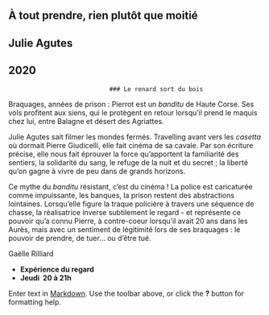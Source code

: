 ## À tout prendre, rien plutôt que moitié
## Julie Agutes
## 2020



								### Le renard sort du bois

Braquages, années de prison : Pierrot est un _banditu_ de Haute Corse. Ses vols profitent aux siens, qui le protègent en retour lorsqu’il prend le maquis chez lui, entre Balagne et désert des Agriattes. 

Julie Agutes sait filmer les mondes fermés. Travelling avant vers les _casetta_ où dormait Pierre Giudicelli, elle fait cinéma de sa cavale. Par son écriture précise, elle nous fait éprouver la force qu’apportent la familiarité des sentiers, la solidarité du sang, le refuge de la nuit et du secret ; la liberté qu’on gagne à vivre de peu dans de grands horizons. 

Ce mythe du _banditu_ résistant, c’est du cinéma ! La police est caricaturée comme impuissante, les banques, la prison restent des abstractions lointaines. Lorsqu’elle figure la traque policière à travers une séquence de chasse, la réalisatrice inverse subtilement le regard - et représente ce pouvoir qu’a connu Pierre, à contre-coeur lorsqu’il avait 20 ans dans les Aurès, mais avec un sentiment de légitimité lors de ses braquages : le pouvoir de prendre, de tuer… ou d’être tué. 

Gaëlle Rilliard 

- **Expérience du regard**
- **Jeudi  20 à 21h**


Enter text in [Markdown](http://daringfireball.net/projects/markdown/). Use the toolbar above, or click the **?** button for formatting help.
